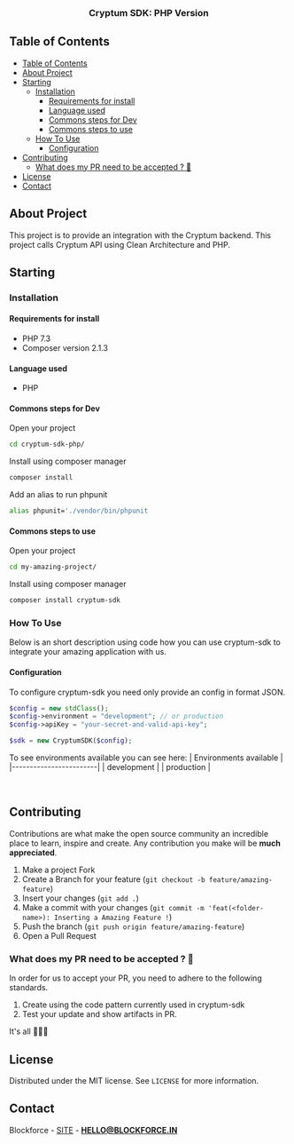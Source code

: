 <br />
<p align="center">
  <h3 align="center">Cryptum SDK: PHP Version</h3>
</p>

<!-- TABLE OF CONTENTS -->

## Table of Contents

- [Table of Contents](#table-of-contents)
- [About Project](#about-project)
- [Starting](#starting)
  - [Installation](#installation)
    - [Requirements for install](#requirements-for-install)
    - [Language used](#language-used)
    - [Commons steps for Dev](#commons-steps-for-dev)
    - [Commons steps to use](#commons-steps-to-use)
  - [How To Use](#how-to-use)
    - [Configuration](#configuration)
- [Contributing](#contributing)
  - [What does my PR need to be accepted ? 🤔](#what-does-my-pr-need-to-be-accepted--)
- [License](#license)
- [Contact](#contact)

## About Project

This project is to provide an integration with the Cryptum backend. This project calls Cryptum API using Clean Architecture and PHP.

## Starting

### Installation

#### Requirements for install

- PHP 7.3
- Composer version 2.1.3

#### Language used

- PHP

#### Commons steps for Dev

Open your project

```bash
cd cryptum-sdk-php/
```

Install using composer manager

```bash
composer install
```

Add an alias to run phpunit

```bash
alias phpunit='./vendor/bin/phpunit
```

#### Commons steps to use

Open your project

```bash
cd my-amazing-project/
```

Install using composer manager

```bash
composer install cryptum-sdk
```

### How To Use

Below is an short description using code how you can use cryptum-sdk to integrate your amazing application with us.

#### Configuration

To configure cryptum-sdk you need only provide an config in format JSON.

```php
$config = new stdClass();
$config->environment = "development"; // or production
$config->apiKey = "your-secret-and-valid-api-key";

$sdk = new CryptumSDK($config);
```

To see environments available you can see here:
| Environments available |
|------------------------|
| development |
| production |

<br>


## Contributing

Contributions are what make the open source community an incredible place to learn, inspire and create. Any contribution you make will be **much appreciated**.

1. Make a project Fork
2. Create a Branch for your feature (`git checkout -b feature/amazing-feature`)
3. Insert your changes (`git add .`)
4. Make a commit with your changes (`git commit -m 'feat(<folder-name>): Inserting a Amazing Feature !`)
5. Push the branch (`git push origin feature/amazing-feature`)
6. Open a Pull Request

### What does my PR need to be accepted ? 🤔

In order for us to accept your PR, you need to adhere to the following standards.

1. Create using the code pattern currently used in cryptum-sdk
2. Test your update and show artifacts in PR.

It's all 🤷🏻‍♂️

## License

Distributed under the MIT license. See `LICENSE` for more information.

## Contact

Blockforce - [SITE](https://blockforce.in/) - **HELLO@BLOCKFORCE.IN**

